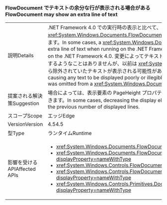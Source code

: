 ### <a name="flowdocument-may-show-an-extra-line-of-text"></a><span data-ttu-id="da0aa-101">FlowDocument でテキストの余分な行が表示される場合がある</span><span class="sxs-lookup"><span data-stu-id="da0aa-101">FlowDocument may show an extra line of text</span></span>

|   |   |
|---|---|
|<span data-ttu-id="da0aa-102">説明</span><span class="sxs-lookup"><span data-stu-id="da0aa-102">Details</span></span>|<span data-ttu-id="da0aa-103">.NET Framework 4.0 での実行時の表示と比べて、.NET Framework 4.5 での実行時に <xref:System.Windows.Documents.FlowDocument> 要素でテキストの余分な行が表示されることがあります。</span><span class="sxs-lookup"><span data-stu-id="da0aa-103">In some cases, a <xref:System.Windows.Documents.FlowDocument> element will display an extra line of text when running on the .NET Framework 4.5 compared to how it displayed when run on the .NET Framework 4.0.</span></span> <span data-ttu-id="da0aa-104">変更によってテキストが正しく表示されなくなったり、読みにくくなったりするようなことはありませんが、以前は <xref:System.Windows.Documents.FlowDocument> のビューから除外されていたテキストが表示される可能性があります。</span><span class="sxs-lookup"><span data-stu-id="da0aa-104">There are no known cases of the change causing any text to be displayed poorly or illegibly, but it could cause text to appear that previously was omitted from a <xref:System.Windows.Documents.FlowDocument>'s view.</span></span>|
|<span data-ttu-id="da0aa-105">提案される解決策</span><span class="sxs-lookup"><span data-stu-id="da0aa-105">Suggestion</span></span>|<span data-ttu-id="da0aa-106">場合によっては、表示要素の PageHeight プロパティを 1 ずつ減らすことで、表示行の以前の数を復元できます。</span><span class="sxs-lookup"><span data-stu-id="da0aa-106">In some cases, decreasing the display element's PageHeight property by one can restore the previous number of displayed lines.</span></span>|
|<span data-ttu-id="da0aa-107">スコープ</span><span class="sxs-lookup"><span data-stu-id="da0aa-107">Scope</span></span>|<span data-ttu-id="da0aa-108">エッジ</span><span class="sxs-lookup"><span data-stu-id="da0aa-108">Edge</span></span>|
|<span data-ttu-id="da0aa-109">Version</span><span class="sxs-lookup"><span data-stu-id="da0aa-109">Version</span></span>|<span data-ttu-id="da0aa-110">4.5</span><span class="sxs-lookup"><span data-stu-id="da0aa-110">4.5</span></span>|
|<span data-ttu-id="da0aa-111">型</span><span class="sxs-lookup"><span data-stu-id="da0aa-111">Type</span></span>|<span data-ttu-id="da0aa-112">ランタイム</span><span class="sxs-lookup"><span data-stu-id="da0aa-112">Runtime</span></span>|
|<span data-ttu-id="da0aa-113">影響を受ける API</span><span class="sxs-lookup"><span data-stu-id="da0aa-113">Affected APIs</span></span>|<ul><li><xref:System.Windows.Documents.FlowDocument.%23ctor?displayProperty=nameWithType></li><li><xref:System.Windows.Documents.FlowDocument.%23ctor(System.Windows.Documents.Block)?displayProperty=nameWithType></li><li><xref:System.Windows.Controls.FlowDocumentReader.%23ctor?displayProperty=nameWithType></li><li><xref:System.Windows.Controls.FlowDocumentPageViewer.%23ctor?displayProperty=nameWithType></li><li><xref:System.Windows.Controls.Primitives.DocumentPageView.%23ctor?displayProperty=nameWithType></li></ul>|

